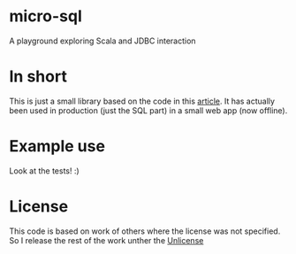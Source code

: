micro-sql
=========

A playground exploring Scala and JDBC interaction

In short
========

This is just a small library based on the code in this [article](https://wiki.scala-lang.org/display/SYGN/Simplifying-jdbc).
It has actually been used in production (just the SQL part) in a small web app (now offline).

Example use
===========

Look at the tests! :)

License
=======

This code is based on work of others where the license was not specified. So I release the rest of the work unther the [Unlicense](http://unlicense.org)

